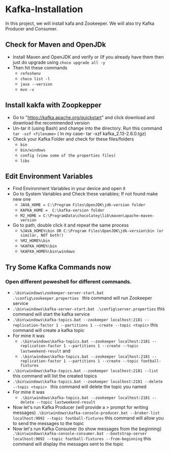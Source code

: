 # Kafka-Installation
In this project, we will install kafa and Zookeeper. We will also try Kafka Producer and Consumer. 

## Check for Maven and OpenJDk
* Install Maven and OpenJDK and verify or (If you already have them then just do upgrade using ```choco upgrade all -y```
* Then hit these commands
  * ```refeshenv```
  * ```choco list -l```
  * ```java --version```
  * ```mvn -v```

## Install kakfa with Zoopkepper
* Go to "https://kafka.apache.org/quickstart" and click download and download the recommended version
* Un-tar it (using Bash) and change into the directory. Run this command ```tar -xzf <filename>``` ( In my case- tar -xzf kafka_2.13-2.6.0.tgz) 
* Check your Kafka Folder and check for these files/folders
  * ```bin```
  * ```bin/windows```
  * ```config (view some of the properties files)```
  * ```libs```
 
 ## Edit Environment Variables
 * Find Environment Variables in your device and open it
 * Go to System Variables and Check these variables; If not found make new one 
   * ```JAVA_HOME = C:\Program Files\OpenJDK\jdk-version folder```
   * ```KAFKA_HOME =  C:\kafka-version folder```
   * ```M2_HOME = C:\ProgramData\chocolatey\lib\maven\apache-maven-version```
 * Go to path, double click it and repeat the same process
   *  ```%JAVA_HOME%\bin OR C:\Program Files\OpenJDK\jdk-version\bin (or similar, NOT both!)```
   *  ```%M2_HOME%\bin```
   *  ```%KAFKA_HOME%\bin```
   *  ```%KAFKA_HOME%\bin\windows```
 
 ## Try Some Kafka Commands now
 ### Open different poweshell for different commands.
* ```.\bin\windows\zookeeper-server-start.bat .\config\zookeeper.properties ``` this command will run Zookeeper service
* ``` .\bin\windows\kafka-server-start.bat .\config\server.properties ``` this command will start the kafka service
* ```.\bin\windows\kafka-topics.bat --zookeeper localhost:2181 --replication-factor 1 --partitions 1 --create --topic <topic>``` this command will create a kafka topic 
* For mine it was
   *  ```.\bin\windows\kafka-topics.bat --zookeeper localhost:2181 --replication-factor 1 --partitions 1 --create --topic lastweekend-result``` and 
   *  ```.\bin\windows\kafka-topics.bat --zookeeper localhost:2181 --replication-factor 1 --partitions 1 --create --topic football-fixtures```
 * ``` .\bin\windows\kafka-topics.bat --zookeeper localhost:2181 --list ``` this command will list the created topics 
 * ```.\bin\windows\kafka-topics.bat --zookeeper localhost:2181 --delete --topic <topic> ``` this command will delete the topic you named 
* For mine it was 
  * ```.\bin\windows\kafka-topics.bat --zookeeper localhost:2181 --delete --topic lastweekend-result``` 
* Now let's  run Kafka Producer (will provide a > prompt for writing messages)
``` .\bin\windows\kafka-console-producer.bat --broker-list localhost:9092 --topic football-fixtures ``` this command will allow you to send the messages to the topic
* Now let's run Kafka Consumer (to show messages from the beginning)
``` .\bin\windows\kafka-console-consumer.bat --bootstrap-server localhost:9092 --topic football-fixtures --from-beginning``` this command will display the messages sent to the topic 


 
